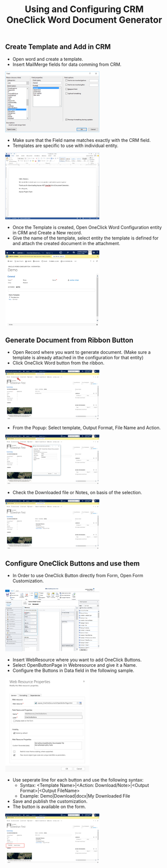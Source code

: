 ﻿---
title: Using and Configuring CRM OneClick Word Document Generator
description: "How to use and configure Aspose OneClick Word Document Generator add-on."
type: docs
weight: 20
url: /net/using-and-configuring-crm-oneclick-generator/
aliases: [/net/using-and-configuring-crm-oneclick-word-document-generator/]
---

## Create Template and Add in CRM

- Open word and create a template.
- Insert MailMerge fields for data comming from CRM. 

![using-and-configuring-crm-oneclick-word-document-generator-1](1)

- Make sure that the Field name matches exactly with the CRM field.
- Templates are specific to use with individual entity. 

![using-and-configuring-crm-oneclick-word-document-generator-1](2)

- Once the Template is created, Open OneClick Word Configuration entity in CRM and Create a New record.
- Give the name of the template, select entity the template is defined for and attach the created document in the attachment. 

![using-and-configuring-crm-oneclick-word-document-generator-3](3)

## Generate Document from Ribbon Button

- Open Record where you want to generate document. (Make sure a template is already attached in the configuration for that entity)
- Click OneClick Word button from the ribbon. 

![using-and-configuring-crm-oneclick-word-document-generator-4](4)

- From the Popup: Select template, Output Format, File Name and Action. 

![using-and-configuring-crm-oneclick-word-document-generator-5](5)

- Check the Downloaded file or Notes, on basis of the selection. 

![using-and-configuring-crm-oneclick-word-document-generator-6](6)

## Configure OneClick Buttons and use them

- In Order to use OneClick Button directly from Form, Open Form Customization. 

![using-and-configuring-crm-oneclick-word-document-generator-7](7)

- Insert WebResource where you want to add OneClick Buttons.
- Select OpenButtonPage in Webresource and give it a Name.
- Configure the Buttons in Data field in the following sample. 

![using-and-configuring-crm-oneclick-word-document-generator-8](8)

- Use seperate line for each button and use the following syntax: 
  - Syntax: &lt;Template Name&gt;|&lt;Action: Download/Note&gt;|&lt;Output Format&gt;|&lt;Output FileName&gt;
  - Example: Demo|Download|docx|My Downloaded File
- Save and publish the customization.
- The button is available on the form. 

![using-and-configuring-crm-oneclick-word-document-generator-9](9)
